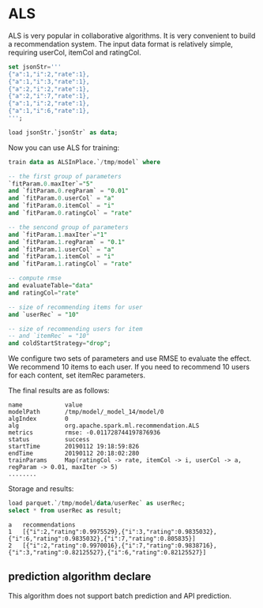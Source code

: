 # ALS

ALS is very popular in collaborative algorithms. It is very convenient to build a recommendation system.
The input data format is relatively simple, requiring userCol, itemCol and ratingCol.

```sql
set jsonStr='''
{"a":1,"i":2,"rate":1},
{"a":1,"i":3,"rate":1},
{"a":2,"i":2,"rate":1},
{"a":2,"i":7,"rate":1},
{"a":1,"i":2,"rate":1},
{"a":1,"i":6,"rate":1},
''';

load jsonStr.`jsonStr` as data;
```

Now you can use ALS for training:

```sql
train data as ALSInPlace.`/tmp/model` where

-- the first group of parameters
`fitParam.0.maxIter`="5"
and `fitParam.0.regParam` = "0.01"
and `fitParam.0.userCol` = "a"
and `fitParam.0.itemCol` = "i"
and `fitParam.0.ratingCol` = "rate"

-- the sencond group of parameters    
and `fitParam.1.maxIter`="1"
and `fitParam.1.regParam` = "0.1"
and `fitParam.1.userCol` = "a"
and `fitParam.1.itemCol` = "i"
and `fitParam.1.ratingCol` = "rate"

-- compute rmse     
and evaluateTable="data"
and ratingCol="rate"

-- size of recommending items for user  
and `userRec` = "10"

-- size of recommending users for item
-- and `itemRec` = "10"
and coldStartStrategy="drop";
```

We configure two sets of parameters and use RMSE to evaluate the effect. We recommend 10 items to each user. If you need to recommend 10 users for each content, set itemRec parameters.

The final results are as follows:

```
name            value
modelPath	    /tmp/model/_model_14/model/0
algIndex	    0
alg	            org.apache.spark.ml.recommendation.ALS
metrics	        rmse: -0.011728744197876936
status	        success
startTime	    20190112 19:18:59:826
endTime	        20190112 20:18:02:280
trainParams	    Map(ratingCol -> rate, itemCol -> i, userCol -> a, regParam -> 0.01, maxIter -> 5)
........
```

Storage and results:

```sql
load parquet.`/tmp/model/data/userRec` as userRec;
select * from userRec as result;
```



```
a   recommendations
1	[{"i":2,"rating":0.9975529},{"i":3,"rating":0.9835032},{"i":6,"rating":0.9835032},{"i":7,"rating":0.805835}]
2	[{"i":2,"rating":0.9970016},{"i":7,"rating":0.9838716},{"i":3,"rating":0.82125527},{"i":6,"rating":0.82125527}]
```

## prediction algorithm declare

This algorithm does not support batch prediction and API prediction.